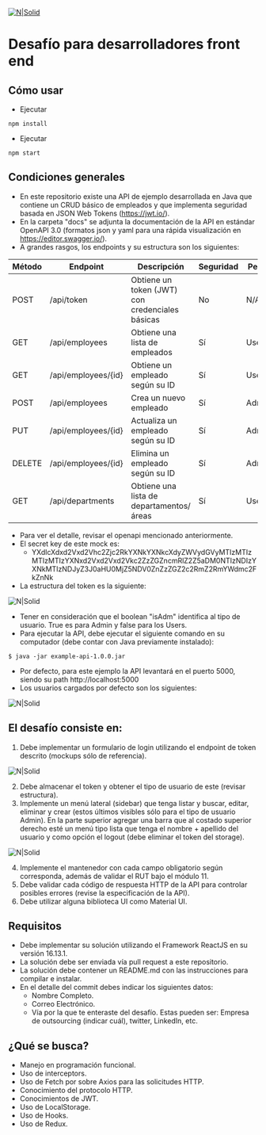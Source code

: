 [![N|Solid](docs/imgs/logo.png)](https://www.previred.com)

# Desafío para desarrolladores front end

## Cómo usar

- Ejecutar

```
npm install
```

- Ejecutar

```
npm start
```

## Condiciones generales

- En este repositorio existe una API de ejemplo desarrollada en Java que contiene un CRUD básico de empleados y que implementa seguridad basada en JSON Web Tokens (https://jwt.io/).
- En la carpeta "docs" se adjunta la documentación de la API en estándar OpenAPI 3.0 (formatos json y yaml para una rápida visualización en https://editor.swagger.io/).
- A grandes rasgos, los endpoints y su estructura son los siguientes:

| Método | Endpoint            | Descripción                                     | Seguridad | Perfil |
| ------ | ------------------- | ----------------------------------------------- | --------- | ------ |
| POST   | /api/token          | Obtiene un token (JWT) con credenciales básicas | No        | N/A    |
| GET    | /api/employees      | Obtiene una lista de empleados                  | Sí        | User   |
| GET    | /api/employees/{id} | Obtiene un empleado según su ID                 | Sí        | User   |
| POST   | /api/employees      | Crea un nuevo empleado                          | Sí        | Admin  |
| PUT    | /api/employees/{id} | Actualiza un empleado según su ID               | Sí        | Admin  |
| DELETE | /api/employees/{id} | Elimina un empleado según su ID                 | Sí        | Admin  |
| GET    | /api/departments    | Obtiene una lista de departamentos/áreas        | Sí        | User   |

- Para ver el detalle, revisar el openapi mencionado anteriormente.
- El secret key de este mock es:
  - YXdlcXdxd2Vxd2Vhc2Zjc2RkYXNkYXNkcXdyZWVydGVyMTIzMTIzMTIzMTIzYXNxd2Vxd2Vxd2Vkc2ZzZGZncmRlZ2Z5aDM0NTIzNDIzYXNkMTIzNDJyZ3J0aHU0MjZ5NDV0ZnZzZGZ2c2RmZ2RmYWdmc2FkZnNk
- La estructura del token es la siguiente:

![N|Solid](docs/imgs/jwt-example.png)

- Tener en consideración que el boolean "isAdm" identifica al tipo de usuario. True es para Admin y false para los Users.
- Para ejecutar la API, debe ejecutar el siguiente comando en su computador (debe contar con Java previamente instalado):

```
$ java -jar example-api-1.0.0.jar
```

- Por defecto, para este ejemplo la API levantará en el puerto 5000, siendo su path http://localhost:5000
- Los usuarios cargados por defecto son los siguientes:

![N|Solid](docs/imgs/users.png)

## El desafío consiste en:

1. Debe implementar un formulario de login utilizando el endpoint de token descrito (mockups sólo de referencia).

![N|Solid](docs/imgs/mock1-login.jpg)

2. Debe almacenar el token y obtener el tipo de usuario de este (revisar estructura).
3. Implemente un menú lateral (sidebar) que tenga listar y buscar, editar, eliminar y crear (estos últimos visibles sólo para el tipo de usuario Admin). En la parte superior agregar una barra que al costado superior derecho esté un menú tipo lista que tenga el nombre + apellido del usuario y como opción el logout (debe eliminar el token del storage).

![N|Solid](docs/imgs/mock2-main.jpg)

4. Implemente el mantenedor con cada campo obligatorio según corresponda, además de validar el RUT bajo el módulo 11.
5. Debe validar cada código de respuesta HTTP de la API para controlar posibles errores (revise la especificación de la API).
6. Debe utilizar alguna biblioteca UI como Material UI.

## Requisitos

- Debe implementar su solución utilizando el Framework ReactJS en su versión 16.13.1.
- La solución debe ser enviada vía pull request a este repositorio.
- La solución debe contener un README.md con las instrucciones para compilar e instalar.
- En el detalle del commit debes indicar los siguientes datos:
  - Nombre Completo.
  - Correo Electrónico.
  - Vía por la que te enteraste del desafío. Estas pueden ser: Empresa de outsourcing (indicar cuál), twitter, LinkedIn, etc.

## ¿Qué se busca?

- Manejo en programación funcional.
- Uso de interceptors.
- Uso de Fetch por sobre Axios para las solicitudes HTTP.
- Conocimiento del protocolo HTTP.
- Conocimientos de JWT.
- Uso de LocalStorage.
- Uso de Hooks.
- Uso de Redux.
